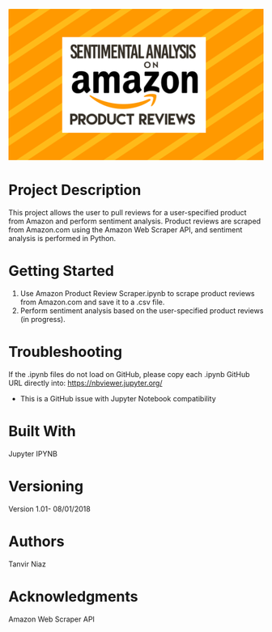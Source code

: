 ![alt text](https://github.com/tniaz/Amazon-Product-Review-Sentiment-Analysis/blob/master/amazon.png)
# Project Description

This project allows the user to pull reviews for a user-specified product from Amazon and perform sentiment analysis. Product reviews are scraped from Amazon.com using the Amazon Web Scraper API, and sentiment analysis is performed in Python.


# Getting Started

1. Use Amazon Product Review Scraper.ipynb to scrape product reviews from Amazon.com and save it to a .csv file.
2. Perform sentiment analysis based on the user-specified product reviews (in progress).


# Troubleshooting

If the .ipynb files do not load on GitHub, please copy each .ipynb GitHub URL directly into:
https://nbviewer.jupyter.org/

* This is a GitHub issue with Jupyter Notebook compatibility


# Built With

Jupyter IPYNB


# Versioning

Version 1.01- 08/01/2018


# Authors

Tanvir Niaz


# Acknowledgments

Amazon Web Scraper API

